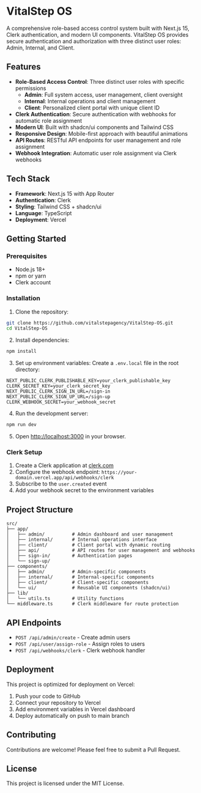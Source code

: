 # VitalStep OS

A comprehensive role-based access control system built with Next.js 15, Clerk authentication, and modern UI components. VitalStep OS provides secure authentication and authorization with three distinct user roles: Admin, Internal, and Client.

## Features

- **Role-Based Access Control**: Three distinct user roles with specific permissions
  - **Admin**: Full system access, user management, client oversight
  - **Internal**: Internal operations and client management
  - **Client**: Personalized client portal with unique client ID
- **Clerk Authentication**: Secure authentication with webhooks for automatic role assignment
- **Modern UI**: Built with shadcn/ui components and Tailwind CSS
- **Responsive Design**: Mobile-first approach with beautiful animations
- **API Routes**: RESTful API endpoints for user management and role assignment
- **Webhook Integration**: Automatic user role assignment via Clerk webhooks

## Tech Stack

- **Framework**: Next.js 15 with App Router
- **Authentication**: Clerk
- **Styling**: Tailwind CSS + shadcn/ui
- **Language**: TypeScript
- **Deployment**: Vercel

## Getting Started

### Prerequisites

- Node.js 18+ 
- npm or yarn
- Clerk account

### Installation

1. Clone the repository:
```bash
git clone https://github.com/vitalstepagency/VitalStep-OS.git
cd VitalStep-OS
```

2. Install dependencies:
```bash
npm install
```

3. Set up environment variables:
Create a `.env.local` file in the root directory:
```env
NEXT_PUBLIC_CLERK_PUBLISHABLE_KEY=your_clerk_publishable_key
CLERK_SECRET_KEY=your_clerk_secret_key
NEXT_PUBLIC_CLERK_SIGN_IN_URL=/sign-in
NEXT_PUBLIC_CLERK_SIGN_UP_URL=/sign-up
CLERK_WEBHOOK_SECRET=your_webhook_secret
```

4. Run the development server:
```bash
npm run dev
```

5. Open [http://localhost:3000](http://localhost:3000) in your browser.

### Clerk Setup

1. Create a Clerk application at [clerk.com](https://clerk.com)
2. Configure the webhook endpoint: `https://your-domain.vercel.app/api/webhooks/clerk`
3. Subscribe to the `user.created` event
4. Add your webhook secret to the environment variables

## Project Structure

```
src/
├── app/
│   ├── admin/          # Admin dashboard and user management
│   ├── internal/       # Internal operations interface
│   ├── client/         # Client portal with dynamic routing
│   ├── api/            # API routes for user management and webhooks
│   ├── sign-in/        # Authentication pages
│   └── sign-up/
├── components/
│   ├── admin/          # Admin-specific components
│   ├── internal/       # Internal-specific components
│   ├── client/         # Client-specific components
│   └── ui/             # Reusable UI components (shadcn/ui)
├── lib/
│   └── utils.ts        # Utility functions
└── middleware.ts       # Clerk middleware for route protection
```

## API Endpoints

- `POST /api/admin/create` - Create admin users
- `POST /api/user/assign-role` - Assign roles to users
- `POST /api/webhooks/clerk` - Clerk webhook handler

## Deployment

This project is optimized for deployment on Vercel:

1. Push your code to GitHub
2. Connect your repository to Vercel
3. Add environment variables in Vercel dashboard
4. Deploy automatically on push to main branch

## Contributing

Contributions are welcome! Please feel free to submit a Pull Request.

## License

This project is licensed under the MIT License.
